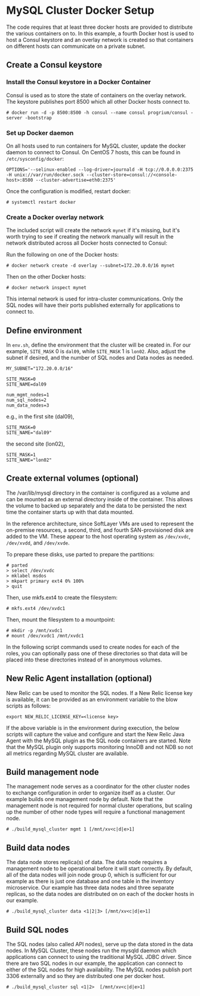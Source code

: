 # MySQL Cluster Docker Setup

The code requires that at least three docker hosts are provided to distribute the various containers on to.  In this example, a fourth Docker host is used to host a Consul keystore and an overlay network is created so that containers on different hosts can communicate on a private subnet.

## Create a Consul keystore

### Install the Consul keystore in a Docker Container
Consul is used as to store the state of containers on the overlay network.  The keystore publishes port 8500 which all other Docker hosts connect to.

```
# docker run -d -p 8500:8500 -h consul --name consul progrium/consul -server -bootstrap
```

### Set up Docker daemon
On all hosts used to run containers for MySQL cluster, update the docker daemon to connect to Consul.  On CentOS 7 hosts, this can be found in `/etc/sysconfig/docker`:

```
OPTIONS='--selinux-enabled --log-driver=journald -H tcp://0.0.0.0:2375 -H unix://var/run/docker.sock --cluster-store=consul://<console-host>:8500 --cluster-advertise=eth0:2375'
```

Once the configuration is modified, restart docker:

```
# systemctl restart docker
```

### Create a Docker overlay network

The included script will create the network `mynet` if it's missing, but it's worth trying to see if creating the network manually will result in the network distributed across all Docker hosts connected to Consul:

Run the following on one of the Docker hosts:
```
# docker network create -d overlay --subnet=172.20.0.0/16 mynet
```

Then on the other Docker hosts:
```
# docker network inspect mynet
```

This internal network is used for intra-cluster communications.  Only the SQL nodes will have their ports published externally for applications to connect to.

## Define environment

In `env.sh`, define the environment that the cluster will be created in.  For our example, `SITE_MASK` 0 is `dal09`, while `SITE_MASK` 1 is `lon02`.  Also, adjust the subnet if desired, and the number of SQL nodes and Data nodes as needed.

```
MY_SUBNET="172.20.0.0/16"

SITE_MASK=0
SITE_NAME=dal09

num_mgmt_nodes=1
num_sql_nodes=2
num_data_nodes=3
```

e.g., in the first site (dal09),
```
SITE_MASK=0
SITE_NAME="dal09"
```

the second site (lon02),
```
SITE_MASK=1
SITE_NAME="lon02"
```

## Create external volumes (optional)

The /var/lib/mysql directory in the container is configured as a volume and can be mounted as an external directory inside of the container.  This allows the volume to backed up separately and the data to be persisted the next time the container starts up with that data mounted.

In the reference architecture, since SoftLayer VMs are used to represent the on-premise resources, a second, third, and fourth SAN-provisioned disk are added to the VM.  These appear to the host operating system as `/dev/xvdc`, `/dev/xvdd`, and `/dev/xvde`.

To prepare these disks, use parted to prepare the partitions:

```
# parted
> select /dev/xvdc
> mklabel msdos
> mkpart primary ext4 0% 100%
> quit
```

Then, use mkfs.ext4 to create the filesystem:

```
# mkfs.ext4 /dev/xvdc1
```

Then, mount the filesystem to a mountpoint:
```
# mkdir -p /mnt/xvdc1
# mount /dev/xvdc1 /mnt/xvdc1
```

In the following script commands used to create nodes for each of the roles, you can optionally pass one of these directories so that data will be placed into these directories instead of in anonymous volumes.

## New Relic Agent installation (optional)

New Relic can be used to monitor the SQL nodes.  If a New Relic license key is available, it can be provided as an environment variable to the blow scripts as follows:

```
export NEW_RELIC_LICENSE_KEY=<license key>
```

If the above variable is in the environment during execution, the below scripts will capture the value and configure and start the New Relic Java Agent with the MySQL plugin as the SQL node containers are started.  Note that the MySQL plugin only supports monitoring InnoDB and not NDB so not all metrics regarding MySQL cluster are available.

## Build management node

The management node serves as a coordinator for the other cluster nodes to exchange configuration in order to organize itself as a cluster.  Our example builds one management node by default.  Note that the management node is not required for normal cluster operations, but scaling up the number of other node types will require a functional management node.

```
# ./build_mysql_cluster mgmt 1 [/mnt/xv<c|d|e>1]
```

## Build data nodes

The data node stores replica(s) of data.  The data node requires a management node to be operational before it will start correctly.  By default, all of the data nodes will join node group 0, which is sufficient for our example as there is just one database and one table in the inventory microservice.  Our example has three data nodes and  three separate replicas, so the data nodes are distributed on on each of the docker hosts in our example.

```
# ./build_mysql_cluster data <1|2|3> [/mnt/xv<c|d|e>1]
```

## Build SQL nodes

The SQL nodes (also called API nodes), serve up the data stored in the data nodes.  In MySQL Cluster, these nodes run the mysqld daemon which applications can connect to using the traditional MySQL JDBC driver.  Since there are two SQL nodes in our example, the application can connect to either of the SQL nodes for high availability.  The MySQL nodes publish port 3306 externally and so they are distributed one per docker host.

```
# ./build_mysql_cluster sql <1|2>  [/mnt/xv<c|d|e>1]
```


